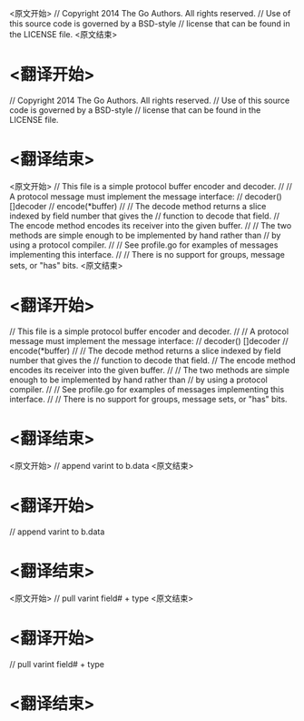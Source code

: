 
<原文开始>
// Copyright 2014 The Go Authors. All rights reserved.
// Use of this source code is governed by a BSD-style
// license that can be found in the LICENSE file.
<原文结束>

# <翻译开始>
// Copyright 2014 The Go Authors. All rights reserved.
// Use of this source code is governed by a BSD-style
// license that can be found in the LICENSE file.
# <翻译结束>


<原文开始>
// This file is a simple protocol buffer encoder and decoder.
//
// A protocol message must implement the message interface:
//   decoder() []decoder
//   encode(*buffer)
//
// The decode method returns a slice indexed by field number that gives the
// function to decode that field.
// The encode method encodes its receiver into the given buffer.
//
// The two methods are simple enough to be implemented by hand rather than
// by using a protocol compiler.
//
// See profile.go for examples of messages implementing this interface.
//
// There is no support for groups, message sets, or "has" bits.
<原文结束>

# <翻译开始>
// This file is a simple protocol buffer encoder and decoder.
//
// A protocol message must implement the message interface:
//   decoder() []decoder
//   encode(*buffer)
//
// The decode method returns a slice indexed by field number that gives the
// function to decode that field.
// The encode method encodes its receiver into the given buffer.
//
// The two methods are simple enough to be implemented by hand rather than
// by using a protocol compiler.
//
// See profile.go for examples of messages implementing this interface.
//
// There is no support for groups, message sets, or "has" bits.
# <翻译结束>


<原文开始>
// append varint to b.data
<原文结束>

# <翻译开始>
// append varint to b.data
# <翻译结束>


<原文开始>
// pull varint field# + type
<原文结束>

# <翻译开始>
// pull varint field# + type
# <翻译结束>

